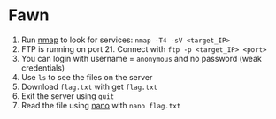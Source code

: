 # Fawn

1. Run [nmap](https://app.gitbook.com/s/DfkKonzwaN3qZbJhj85Q/enumeration#nmap "mention") to look for services: `nmap -T4 -sV <target_IP>`
2. FTP is running on port 21. Connect with `ftp -p <target_IP> <port>`
3. You can login with username = `anonymous` and no password (weak credentials)
4. Use `ls` to see the files on the server
5. Download `flag.txt` with get `flag.txt`
6. Exit the server using `quit`
7. Read the file using [nano](https://app.gitbook.com/s/DfkKonzwaN3qZbJhj85Q/#nano "mention") with `nano flag.txt`
